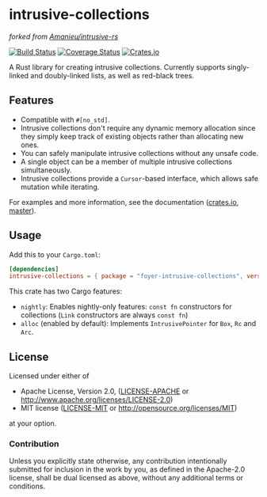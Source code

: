 intrusive-collections
=====================

*forked from [Amanieu/intrusive-rs](https://github.com/Amanieu/intrusive-rs)*

[![Build Status](https://travis-ci.org/Amanieu/intrusive-rs.svg?branch=master)](https://travis-ci.org/Amanieu/intrusive-rs) [![Coverage Status](https://coveralls.io/repos/github/Amanieu/intrusive-rs/badge.svg?branch=master)](https://coveralls.io/github/Amanieu/intrusive-rs?branch=master) [![Crates.io](https://img.shields.io/crates/v/intrusive-collections.svg)](https://crates.io/crates/intrusive-collections)

A Rust library for creating intrusive collections. Currently supports singly-linked and doubly-linked lists, as well as red-black trees.

## Features

- Compatible with `#[no_std]`.
- Intrusive collections don't require any dynamic memory allocation since they simply keep track of existing objects rather than allocating new ones.
- You can safely manipulate intrusive collections without any unsafe code.
- A single object can be a member of multiple intrusive collections simultaneously.
- Intrusive collections provide a `Cursor`-based interface, which allows safe mutation while iterating.

For examples and more information, see the documentation ([crates.io](https://docs.rs/intrusive-collections), [master](https://amanieu.github.io/intrusive-rs/intrusive_collections/index.html)).

## Usage

Add this to your `Cargo.toml`:

```toml
[dependencies]
intrusive-collections = { package = "foyer-intrusive-collections", version = "0.10.0-dev" }
```

This crate has two Cargo features:

- `nightly`: Enables nightly-only features: `const fn` constructors for collections (`Link` constructors are always `const fn`)
- `alloc` (enabled by default): Implements `IntrusivePointer` for `Box`, `Rc` and `Arc`.

## License

Licensed under either of

 * Apache License, Version 2.0, ([LICENSE-APACHE](LICENSE-APACHE) or http://www.apache.org/licenses/LICENSE-2.0)
 * MIT license ([LICENSE-MIT](LICENSE-MIT) or http://opensource.org/licenses/MIT)

at your option.

### Contribution

Unless you explicitly state otherwise, any contribution intentionally submitted
for inclusion in the work by you, as defined in the Apache-2.0 license, shall be dual licensed as above, without any
additional terms or conditions.
